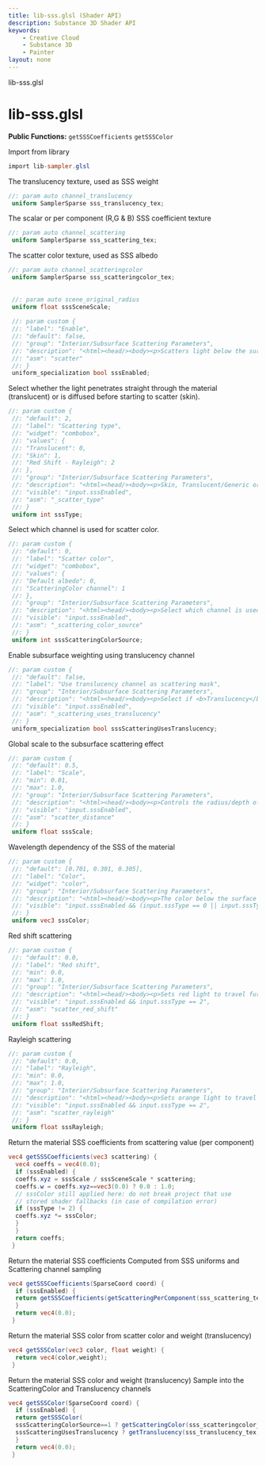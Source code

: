 ```yaml
---
title: lib-sss.glsl (Shader API)
description: Substance 3D Shader API
keywords:
	- Creative Cloud
	- Substance 3D
	- Painter
layout: none
---
```





lib-sss.glsl








[ ](#section-0)












[ ](#section-1)

lib-sss.glsl
============


**Public Functions:**
`getSSSCoefficients`
`getSSSColor`


Import from library





```glsl
import lib-sampler.glsl
```







[ ](#section-2)

The translucency texture, used as SSS weight





```glsl
//: param auto channel_translucency
 uniform SamplerSparse sss_translucency_tex;
```







[ ](#section-3)

The scalar or per component (R,G & B) SSS coefficient texture





```glsl
//: param auto channel_scattering
 uniform SamplerSparse sss_scattering_tex;
```







[ ](#section-4)

The scatter color texture, used as SSS albedo





```glsl
//: param auto channel_scatteringcolor
 uniform SamplerSparse sss_scatteringcolor_tex;
 
 
 //: param auto scene_original_radius
 uniform float sssSceneScale;
 
 //: param custom {
 //: "label": "Enable",
 //: "default": false,
 //: "group": "Interior/Subsurface Scattering Parameters",
 //: "description": "<html><head/><body><p>Scatters light below the surface, rather than passing straight through.<br/><b>Please note</b>: <b>Activate Subsurface Scattering</b> needs to be enabled in <b>Display Settings</b> and the following channel needs to be present for the subsurface scattering parameters to have an effect: <b>Scattering</b></p></body></html>",
 //: "asm": "scatter"
 //: }
 uniform_specialization bool sssEnabled;
```







[ ](#section-5)

Select whether the light penetrates straight through the material (translucent)
 or is diffused before starting to scatter (skin).





```glsl
//: param custom {
 //: "default": 2,
 //: "label": "Scattering type",
 //: "widget": "combobox",
 //: "values": {
 //: "Translucent": 0,
 //: "Skin": 1,
 //: "Red Shift - Rayleigh": 2
 //: },
 //: "group": "Interior/Subsurface Scattering Parameters",
 //: "description": "<html><head/><body><p>Skin, Translucent/Generic or Red Shift & Rayleigh controls.<br/><b>Please note</b>: <b>Activate Subsurface Scattering</b> needs to be enabled in <b>Display Settings</b> and the following channel needs to be present for the subsurface scattering parameters to have an effect: <b>Scattering</b></p></body></html>",
 //: "visible": "input.sssEnabled",
 //: "asm": "_scatter_type"
 //: }
 uniform int sssType;
```







[ ](#section-6)

Select which channel is used for scatter color.





```glsl
//: param custom {
 //: "default": 0,
 //: "label": "Scatter color",
 //: "widget": "combobox",
 //: "values": {
 //: "Default albedo": 0,
 //: "ScatteringColor channel": 1
 //: },
 //: "group": "Interior/Subsurface Scattering Parameters",
 //: "description": "<html><head/><body><p>Select which channel is used to define scatter color.<br/><b>Please note</b>: <b>Activate Subsurface Scattering</b> needs to be enabled in <b>Display Settings</b> and the following channel needs to be present for the subsurface scattering parameters to have an effect: <b>Scattering</b></p></body></html>",
 //: "visible": "input.sssEnabled",
 //: "asm": "_scattering_color_source"
 //: }
 uniform int sssScatteringColorSource;
```







[ ](#section-7)

Enable subsurface weighting using translucency channel





```glsl
//: param custom {
 //: "default": false,
 //: "label": "Use translucency channel as scattering mask",
 //: "group": "Interior/Subsurface Scattering Parameters",
 //: "description": "<html><head/><body><p>Select if <b>Translucency</b> channel is used to interpolate between the scattered diffuse and the original diffuse.<br/><b>Please note</b>: <b>Activate Subsurface Scattering</b> needs to be enabled in <b>Display Settings</b> and the following channel needs to be present for the subsurface scattering parameters to have an effect: <b>Scattering</b></p></body></html>",
 //: "visible": "input.sssEnabled",
 //: "asm": "_scattering_uses_translucency"
 //: }
 uniform_specialization bool sssScatteringUsesTranslucency;
```







[ ](#section-8)

Global scale to the subsurface scattering effect





```glsl
//: param custom {
 //: "default": 0.5,
 //: "label": "Scale",
 //: "min": 0.01,
 //: "max": 1.0,
 //: "group": "Interior/Subsurface Scattering Parameters",
 //: "description": "<html><head/><body><p>Controls the radius/depth of the light absorption in the material.<br/><b>Please note</b>: <b>Activate Subsurface Scattering</b> needs to be enabled in <b>Display Settings</b> and the following channel needs to be present for the subsurface scattering parameters to have an effect: <b>Scattering</b></p></body></html>",
 //: "visible": "input.sssEnabled",
 //: "asm": "scatter_distance"
 //: }
 uniform float sssScale;
```







[ ](#section-9)

Wavelength dependency of the SSS of the material





```glsl
//: param custom {
 //: "default": [0.701, 0.301, 0.305],
 //: "label": "Color",
 //: "widget": "color",
 //: "group": "Interior/Subsurface Scattering Parameters",
 //: "description": "<html><head/><body><p>The color below the surface that scattered light will become.<br/><b>Please note</b>: <b>Activate Subsurface Scattering</b> needs to be enabled in <b>Display Settings</b> and the following channel needs to be present for the subsurface scattering parameters to have an effect: <b>Scattering</b></p></body></html>",
 //: "visible": "input.sssEnabled && (input.sssType == 0 || input.sssType == 1)"
 //: }
 uniform vec3 sssColor;
```







[ ](#section-10)

Red shift scattering





```glsl
//: param custom {
 //: "default": 0.0,
 //: "label": "Red shift",
 //: "min": 0.0,
 //: "max": 1.0,
 //: "group": "Interior/Subsurface Scattering Parameters",
 //: "description": "<html><head/><body><p>Sets red light to travel further than other light colors. Useful for skin.<br/><b>Please note</b>: <b>Activate Subsurface Scattering</b> needs to be enabled in <b>Display Settings</b> and the following channel needs to be present for the subsurface scattering parameters to have an effect: <b>Scattering</b></p></body></html>",
 //: "visible": "input.sssEnabled && input.sssType == 2",
 //: "asm": "scatter_red_shift"
 //: }
 uniform float sssRedShift;
```







[ ](#section-11)

Rayleigh scattering





```glsl
//: param custom {
 //: "default": 0.0,
 //: "label": "Rayleigh",
 //: "min": 0.0,
 //: "max": 1.0,
 //: "group": "Interior/Subsurface Scattering Parameters",
 //: "description": "<html><head/><body><p>Sets orange light to travel further beneath the surface and blue light to travel less.<br/><b>Please note</b>: <b>Activate Subsurface Scattering</b> needs to be enabled in <b>Display Settings</b> and the following channel needs to be present for the subsurface scattering parameters to have an effect: <b>Scattering</b></p></body></html>",
 //: "visible": "input.sssEnabled && input.sssType == 2",
 //: "asm": "scatter_rayleigh"
 //: }
 uniform float sssRayleigh;
```







[ ](#section-12)

Return the material SSS coefficients from scattering value (per component)





```glsl
vec4 getSSSCoefficients(vec3 scattering) {
  vec4 coeffs = vec4(0.0);
  if (sssEnabled) {
  coeffs.xyz = sssScale / sssSceneScale * scattering;
  coeffs.w = coeffs.xyz==vec3(0.0) ? 0.0 : 1.0;
  // sssColor still applied here: do not break project that use
  // stored shader fallbacks (in case of compilation error)
  if (sssType != 2) {
  coeffs.xyz *= sssColor;
  }
  }
  return coeffs;
 }
```







[ ](#section-13)

Return the material SSS coefficients
 Computed from SSS uniforms and Scattering channel sampling





```glsl
vec4 getSSSCoefficients(SparseCoord coord) {
  if (sssEnabled) {
  return getSSSCoefficients(getScatteringPerComponent(sss_scattering_tex, coord));
  }
  return vec4(0.0);
 }
```







[ ](#section-14)

Return the material SSS color from scatter color and weight (translucency)





```glsl
vec4 getSSSColor(vec3 color, float weight) {
  return vec4(color,weight);
 }
```







[ ](#section-15)

Return the material SSS color and weight (translucency)
 Sample into the ScatteringColor and Translucency channels





```glsl
vec4 getSSSColor(SparseCoord coord) {
  if (sssEnabled) {
  return getSSSColor(
  sssScatteringColorSource==1 ? getScatteringColor(sss_scatteringcolor_tex, coord) : vec3(1.0),
  sssScatteringUsesTranslucency ? getTranslucency(sss_translucency_tex, coord) : 1.0);
  }
  return vec4(0.0);
 }
 
 
```






